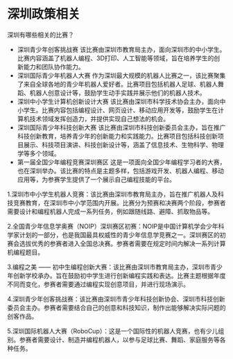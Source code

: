 # 深圳政策相关

深圳有哪些相关的比赛？

* 深圳青少年创客挑战赛
    该比赛由深圳市教育局主办，面向深圳市的中小学生。比赛内容涵盖了机器人编程、3D打印、人工智能等领域，旨在培养学生的创新能力和团队协作能力。
* 深圳国际青少年机器人大赛
    作为深圳最大规模的机器人比赛之一，该比赛聚集了来自全球各地的青少年机器人爱好者。比赛项目包括机器人足球、机器人舞蹈、机器人创意设计等，鼓励学生动手实践并展示他们的机器人技术。
* 深圳中小学生计算机创新设计大赛
    该比赛由深圳市科学技术协会主办，面向中小学生。比赛内容包括编程设计、网页设计、移动应用开发等，鼓励学生在计算机技术领域发挥创造力，并提供实现自己想法的机会。
* 深圳国际青少年科技创新大赛
    该比赛由深圳市科技创新委员会主办，旨在推广科技创新教育，培养青少年的创新能力和实践能力。比赛项目包括科技创新项目展示、科技项目演讲、科技创新设计等，涵盖了信息技术、生物科学、物理学等多个领域。
* 第一届全国少年编程竞赛深圳赛区
    这是一项面向全国少年编程学习者的大赛，也在深圳举办。该比赛的特点是主题多样，包括游戏开发、机器人编程、移动应用等，为参赛学生提供了一个展示自己编程技能的平台。

1.深圳市中小学生机器人竞赛：该比赛由深圳市教育局主办，旨在推广机器人及科技竞赛教育，在深圳市中小学范围内开展。比赛分为预赛和决赛两个阶段，参赛者需要设计和编程机器人完成一系列任务，例如跟随线路、避障、抓取物品等。

2.全国青少年信息学奥赛（NOIP）深圳赛区初赛：NOIP是中国计算机学会少年科学家计划的一部分，也是我国最具权威性的青少年信息学竞赛之一。深圳赛区的初赛会选拔优秀的参赛者进入全国总决赛。参赛者需要在规定时间内解决一系列计算机编程题目。

3.编程之美 —— 初中生编程创新大赛：该比赛由深圳市教育局主办，深圳市青少年创新学校承办。旨在鼓励初中学生进行创新编程实践和表达。比赛主题根据年度不同而变化，参赛者需要通过编程实现创意项目，并进行现场演示。

4.深圳青少年创客挑战赛：该比赛由深圳市青少年科技创新协会、深圳市科技创新委员会主办。参赛者需要结合自己的创意和科技知识，制作出能够解决实际问题的创客作品。

5.深圳国际机器人大赛（RoboCup）：这是一个国际性的机器人竞赛，也有少儿组别。参赛者需要设计、制造并编程机器人，以参与足球比赛、舞蹈、家庭服务等各种任务。

